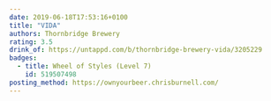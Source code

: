 ```yaml
---
date: 2019-06-18T17:53:16+0100
title: "VIDA"
authors: Thornbridge Brewery
rating: 3.5
drink_of: https://untappd.com/b/thornbridge-brewery-vida/3205229
badges:
  - title: Wheel of Styles (Level 7)
    id: 519507498
posting_method: https://ownyourbeer.chrisburnell.com/
---
```


